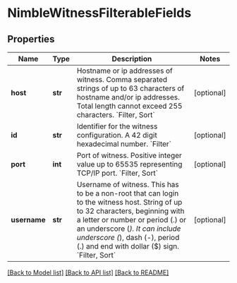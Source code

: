 # NimbleWitnessFilterableFields

## Properties
Name | Type | Description | Notes
------------ | ------------- | ------------- | -------------
**host** | **str** | Hostname or ip addresses of witness. Comma separated strings of up to 63 characters of hostname and/or ip addresses. Total length cannot exceed 255 characters. &#x60;Filter, Sort&#x60; | [optional] 
**id** | **str** | Identifier for the witness configuration. A 42 digit hexadecimal number. &#x60;Filter&#x60; | [optional] 
**port** | **int** | Port of witness. Positive integer value up to 65535 representing TCP/IP port. &#x60;Filter, Sort&#x60; | [optional] 
**username** | **str** | Username of witness. This has to be a non-root that can login to the witness host. String of up to 32 characters, beginning with a letter or number or period (.) or an underscore (_). It can include underscore (_), dash (-), period (.) and end with dollar ($) sign. &#x60;Filter, Sort&#x60; | [optional] 

[[Back to Model list]](../README.md#documentation-for-models) [[Back to API list]](../README.md#documentation-for-api-endpoints) [[Back to README]](../README.md)


